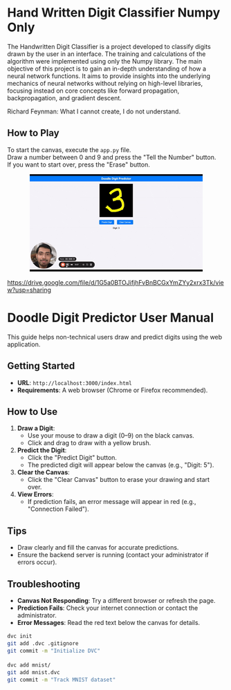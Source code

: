 # Hand Written Digit Classifier Numpy Only
The Handwritten Digit Classifier is a project developed to classify digits drawn by the user in an interface. The training and calculations of the algorithm were implemented using only the Numpy library. The main objective of this project is to gain an in-depth understanding of how a neural network functions. It aims to provide insights into the underlying mechanics of neural networks without relying on high-level libraries, focusing instead on core concepts like forward propagation, backpropagation, and gradient descent.

Richard Feynman: What I cannot create, I do not understand.

<!-- https://github.com/user-attachments/assets/39132ce1-bf7e-4020-86cf-b6afc05fa541 -->

## How to Play
To start the canvas, execute the `app.py` file.<br>
Draw a number between 0 and 9 and press the "Tell the Number" button.<br>
If you want to start over, press the "Erase" button.<br>

<div align="center">
  <img src="doodle.gif"  />
</div>
 

  https://drive.google.com/file/d/1G5a0BTOJifjhFvBnBCGxYmZYy2xrx3Tk/view?usp=sharing

# Doodle Digit Predictor User Manual

This guide helps non-technical users draw and predict digits using the web application.

## Getting Started
- **URL**: `http://localhost:3000/index.html`
- **Requirements**: A web browser (Chrome or Firefox recommended).

## How to Use
1. **Draw a Digit**:
   - Use your mouse to draw a digit (0–9) on the black canvas.
   - Click and drag to draw with a yellow brush.
2. **Predict the Digit**:
   - Click the "Predict Digit" button.
   - The predicted digit will appear below the canvas (e.g., "Digit: 5").
3. **Clear the Canvas**:
   - Click the "Clear Canvas" button to erase your drawing and start over.
4. **View Errors**:
   - If prediction fails, an error message will appear in red (e.g., "Connection Failed").

## Tips
- Draw clearly and fill the canvas for accurate predictions.
- Ensure the backend server is running (contact your administrator if errors occur).

## Troubleshooting
- **Canvas Not Responding**: Try a different browser or refresh the page.
- **Prediction Fails**: Check your internet connection or contact the administrator.
- **Error Messages**: Read the red text below the canvas for details.

<!-- ## Screenshot
[Insert screenshot of the canvas with a drawn digit and result] -->


```bash
dvc init
git add .dvc .gitignore
git commit -m "Initialize DVC"

dvc add mnist/
git add mnist.dvc
git commit -m "Track MNIST dataset"
```